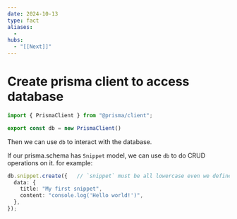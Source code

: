 ```yaml
---
date: 2024-10-13
type: fact
aliases:
  -
hubs:
  - "[[Next]]"
---
```


# Create prisma client to access database

```ts
import { PrismaClient } from "@prisma/client";

export const db = new PrismaClient()
```

Then we can use `db` to interact with the database.

If our prisma.schema has `Snippet` model, we can use `db` to do CRUD operations on it.
for example:

```ts
db.snippet.create({   // `snippet` must be all lowercase even we defined it as `Snippet` in prisma.schema
  data: {
    title: "My first snippet",
    content: "console.log('Hello world!')",
  },
});
```

